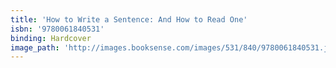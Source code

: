 ```yaml
---
title: 'How to Write a Sentence: And How to Read One'
isbn: '9780061840531'
binding: Hardcover
image_path: 'http://images.booksense.com/images/531/840/9780061840531.jpg'
---
```


